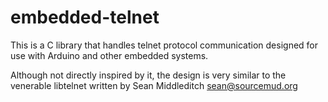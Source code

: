 # embedded-telnet
This is a C library that handles telnet protocol communication designed for use with Arduino and other embedded systems.

Although not directly inspired by it, the design is very similar to the venerable libtelnet written by Sean Middleditch <sean@sourcemud.org>
